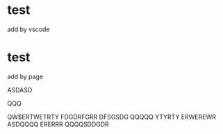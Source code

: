 # test

add by vscode
# test

add by page

ASDASD

QQQ

QW$ERTWETRTY
FDGDRFGRR
DFSGSDG
QQQQQ
YTYRTY
ERWEREWR
ASDQQQQ
ERERRR
QQQQSDDGDR
